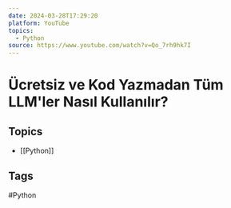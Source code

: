 ```yaml
---
date: 2024-03-28T17:29:20
platform: YouTube
topics:
  - Python
source: https://www.youtube.com/watch?v=Qo_7rh9hk7I
---
```

# Ücretsiz ve Kod Yazmadan Tüm LLM'ler Nasıl Kullanılır?

## Topics
- [[Python]]

## Tags
#Python